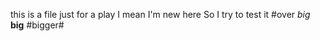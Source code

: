 this is a file just for a play
I mean I'm new here
So I try to test it
#over
*big*
**big**
#bigger#
